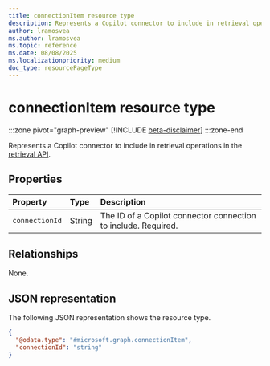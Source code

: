 ```yaml
---
title: connectionItem resource type
description: Represents a Copilot connector to include in retrieval operations in the retrieval API.
author: lramosvea
ms.author: lramosvea
ms.topic: reference
ms.date: 08/08/2025
ms.localizationpriority: medium
doc_type: resourcePageType
---
```


# connectionItem resource type

:::zone pivot="graph-preview"
[!INCLUDE [beta-disclaimer](../../includes/beta-disclaimer.md)]
:::zone-end

Represents a Copilot connector to include in retrieval operations in the [retrieval API](../copilotroot-retrieval.md).

## Properties

| Property       | Type   | Description                                                    |
|:---------------|:-------|:---------------------------------------------------------------|
| `connectionId` | String | The ID of a Copilot connector connection to include. Required. |

## Relationships

None.

## JSON representation

The following JSON representation shows the resource type.

```json
{
  "@odata.type": "#microsoft.graph.connectionItem",
  "connectionId": "string"
}
```
